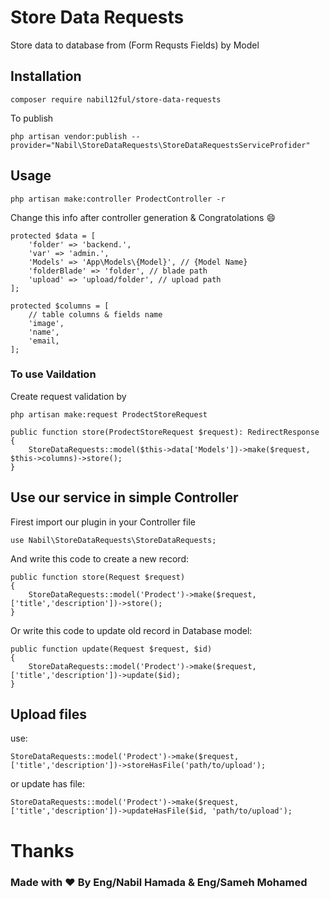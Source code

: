 # Store Data Requests

Store data to database from (Form Requsts Fields) by Model

## Installation

```
composer require nabil12ful/store-data-requests
```
To publish
```
php artisan vendor:publish --provider="Nabil\StoreDataRequests\StoreDataRequestsServiceProfider"
```
## Usage

```
php artisan make:controller ProdectController -r
```

Change this info after controller generation & Congratolations :smile:

	protected $data = [
        'folder' => 'backend.',
        'var' => 'admin.',
        'Models' => 'App\Models\{Model}', // {Model Name}
        'folderBlade' => 'folder', // blade path
        'upload' => 'upload/folder', // upload path
    ];

    protected $columns = [
        // table columns & fields name
		'image',
		'name',
		'email,
    ];

### To use Vaildation 
Create request validation by
```
php artisan make:request ProdectStoreRequest
```

	public function store(ProdectStoreRequest $request): RedirectResponse
	{
		StoreDataRequests::model($this->data['Models'])->make($request, $this->columns)->store();
	}


## Use our service in simple Controller
Firest import our plugin in your Controller file
```
use Nabil\StoreDataRequests\StoreDataRequests;
```
And write this code to create a new record:

	public function store(Request $request)
	{
		StoreDataRequests::model('Prodect')->make($request, ['title','description'])->store();
	}

Or write this code to update old record in Database model:

	public function update(Request $request, $id)
	{
		StoreDataRequests::model('Prodect')->make($request, ['title','description'])->update($id);
	}

## Upload files

use:

```
StoreDataRequests::model('Prodect')->make($request, ['title','description'])->storeHasFile('path/to/upload');
```
or update has file:

```
StoreDataRequests::model('Prodect')->make($request, ['title','description'])->updateHasFile($id, 'path/to/upload');
```

# Thanks
### Made with :heart: By Eng/Nabil Hamada & Eng/Sameh Mohamed
